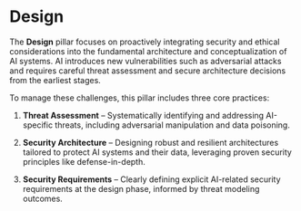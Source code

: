 # Design

The **Design** pillar focuses on proactively integrating security and ethical considerations into the fundamental architecture and conceptualization of AI systems. AI introduces new vulnerabilities such as adversarial attacks and requires careful threat assessment and secure architecture decisions from the earliest stages.

To manage these challenges, this pillar includes three core practices:

1. **Threat Assessment** – Systematically identifying and addressing AI-specific threats, including adversarial manipulation and data poisoning.

2. **Security Architecture** – Designing robust and resilient architectures tailored to protect AI systems and their data, leveraging proven security principles like defense-in-depth.

3. **Security Requirements** – Clearly defining explicit AI-related security requirements at the design phase, informed by threat modeling outcomes.

